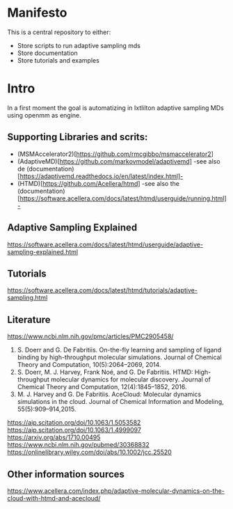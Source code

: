 
# Manifesto

This is a central repository to either:
- Store scripts to run adaptive sampling mds
- Store documentation
- Store tutorials and examples

# Intro

In a first moment the goal is automatizing in Ixtlilton adaptive sampling MDs using openmm as
engine.

## Supporting Libraries and scrits:

- (MSMAccelerator2)[https://github.com/rmcgibbo/msmaccelerator2]
- (AdaptiveMD)[https://github.com/markovmodel/adaptivemd] -see also de (documentation)[https://adaptivemd.readthedocs.io/en/latest/index.html]-
- (HTMD)[https://github.com/Acellera/htmd] -see also the (documentation)[https://software.acellera.com/docs/latest/htmd/userguide/running.html]-

## Adaptive Sampling Explained

https://software.acellera.com/docs/latest/htmd/userguide/adaptive-sampling-explained.html

## Tutorials

https://software.acellera.com/docs/latest/htmd/tutorials/adaptive-sampling.html

## Literature

https://www.ncbi.nlm.nih.gov/pmc/articles/PMC2905458/

1. S. Doerr and G. De Fabritiis. On-the-fly learning and sampling of ligand binding by high-throughput molecular simulations. Journal of Chemical Theory and Computation, 10(5):2064–2069, 2014.
2. S. Doerr, M. J. Harvey, Frank Noé, and G. De Fabritiis. HTMD: High-throughput molecular dynamics for molecular discovery. Journal of Chemical Theory and Computation, 12(4):1845–1852, 2016.
3. M. J. Harvey and G. De Fabritiis. AceCloud: Molecular dynamics simulations in the cloud. Journal of Chemical Information and Modeling, 55(5):909–914,2015.

https://aip.scitation.org/doi/10.1063/1.5053582
https://aip.scitation.org/doi/10.1063/1.4999097
https://arxiv.org/abs/1710.00495
https://www.ncbi.nlm.nih.gov/pubmed/30368832
https://onlinelibrary.wiley.com/doi/abs/10.1002/jcc.25520

## Other information sources

https://www.acellera.com/index.php/adaptive-molecular-dynamics-on-the-cloud-with-htmd-and-acecloud/

